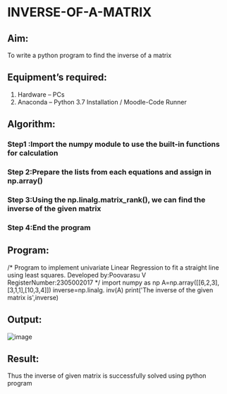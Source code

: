 # INVERSE-OF-A-MATRIX
## Aim:
To write a python program to find the inverse of a matrix
## Equipment’s required:
1. 	Hardware – PCs
2. 	Anaconda – Python 3.7 Installation / Moodle-Code Runner
## Algorithm:
### Step1 :Import the numpy module to use the built-in functions for calculation
### Step 2:Prepare the lists from each equations and assign in np.array() 
### Step 3:Using the np.linalg.matrix_rank(), we can find the inverse of the given matrix
 ### Step 4:End the program 

## Program:
/*
Program to implement univariate Linear Regression to fit a straight line
using least squares.
Developed by:Poovarasu V
RegisterNumber:2305002017
*/
import numpy as np
A=np.array([[6,2,3],[3,1,1],[10,3,4]])
inverse=np.linalg. inv(A)
print('The inverse of the given matrix is',inverse)
## Output:
![image](https://github.com/ArchanaSharikalHarinarayanan/INVERSE-OF-A-MATRIX/assets/155505954/d3bb1485-1f95-4765-a181-f7119b66c550)


## Result:
Thus the inverse of given matrix is successfully solved using python program

